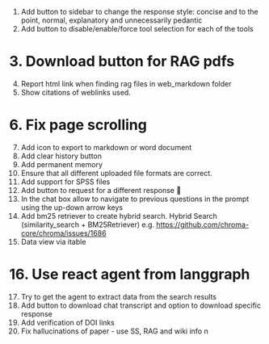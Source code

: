 1. Add button to sidebar to change the response style: concise and to the point, normal, explanatory and unnecessarily pedantic 
2. Add button to disable/enable/force tool selection for each of the tools
# 3. Download button for RAG pdfs
4. Report html link when finding rag files in web_markdown folder
5. Show citations of weblinks used. 
# 6. Fix page scrolling
7. Add icon to export to markdown or word document
8. Add clear history button
9. Add permanent memory
10. Ensure that all different uploaded file formats are correct.
11. Add support for SPSS files
12. Add button to request for a different response 🔄
13. In the chat box allow to navigate to previous questions in the prompt using the up-down arrow keys
14. Add bm25 retriever to create hybrid search. Hybrid Search (similarity_search + BM25Retriever) e.g. https://github.com/chroma-core/chroma/issues/1686
15. Data view via itable
# 16. Use react agent from langgraph
17. Try to get the agent to extract data from the search results
18. Add button to download chat transcript and option to download specific response
19. Add verification of DOI links
20. Fix hallucinations of paper - use SS, RAG and wiki info
n
